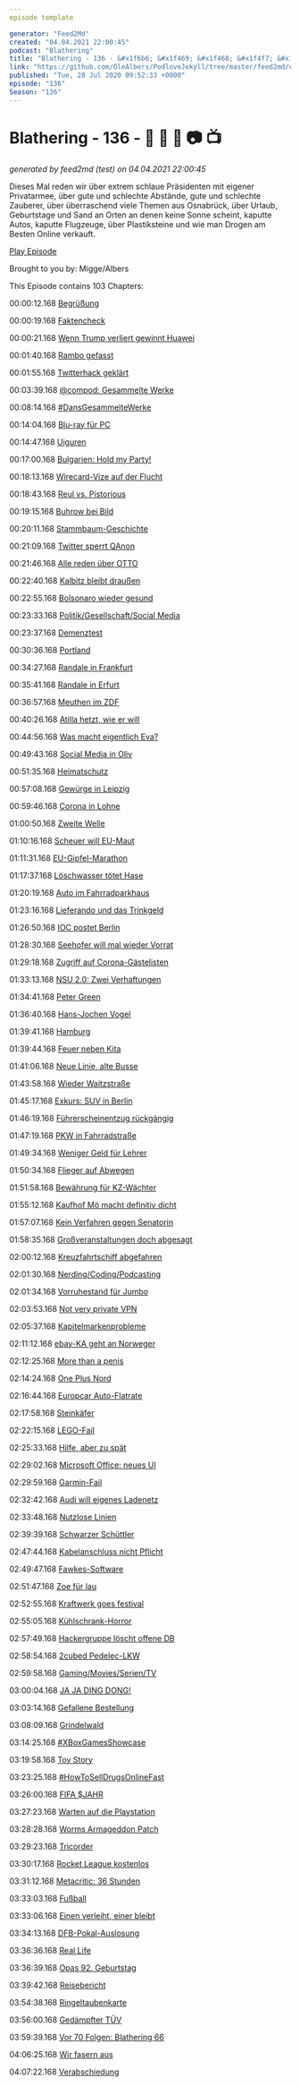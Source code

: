```yaml
---
episode template

generator: "Feed2Md"
created: "04.04.2021 22:00:45"
podcast: "Blathering"
title: "Blathering - 136 - &#x1f6b6; &#x1f469; &#x1f468; &#x1f4f7; &#x1f4fa;"
link: "https://github.com/OleAlbers/PodloveJekyll/tree/master/feed2md/example/export/seasons/5/2020/7/Blathering - 136 - _ _ _ _ _.md"
published: "Tue, 28 Jul 2020 09:52:33 +0000"
episode: "136"
Season: "136"
---
```


# Blathering - 136 - &#x1f6b6; &#x1f469; &#x1f468; &#x1f4f7; &#x1f4fa;
_generated by feed2md (test) on 04.04.2021 22:00:45_

Dieses Mal reden wir über extrem schlaue Präsidenten mit eigener Privatarmee, über gute und schlechte Abstände, gute und schlechte Zauberer, über überraschend viele Themen aus Osnabrück, über Urlaub, Geburtstage und Sand an Orten an denen keine Sonne scheint, kaputte Autos, kaputte Flugzeuge, über Plastiksteine und wie man Drogen am Besten Online verkauft.

[Play Episode](https://www.blathering.de/podlove/file/1292/s/feed/c/mp3/blathering_136.mp3)

Brought to you by: Migge/Albers

This Episode contains 103 Chapters:


00:00:12.168 [Begrüßung]()

00:00:19.168 [Faktencheck]()

00:00:21.168 [Wenn Trump verliert gewinnt Huawei](https://www.golem.de/news/ohne-trump-grossbritannien-koennte-huawei-ausschluss-zuruecknehmen-2007-149737.html)

00:01:40.168 [Rambo gefasst](http://www.tagesschau.de/eilmeldung/oppenau-festnahme-101.html)

00:01:55.168 [Twitterhack geklärt](https://krebsonsecurity.com/2020/07/whos-behind-wednesdays-epic-twitter-hack/)

00:03:39.168 [@compod: Gesammelte Werke](https://twitter.com/search?q=(from%3Acompod)%20(%40blathering_pod)%20until%3A2020-07-27%20since%3A2020-07-16&src=typed_query&f=live)

00:08:14.168 [#DansGesammelteWerke](https://twitter.com/search?q=(from%3Aevildanwallace)%20(%40blathering_pod)%20until%3A2020-07-27%20since%3A2020-07-16&src=typed_query&f=live)

00:14:04.168 [Blu-ray für PC](https://www.amazon.de/Bluray-Slim-Laufwerk-Intern/s?k=Bluray+Slim+Laufwerk+Intern)

00:14:47.168 [Uiguren](https://www.youtube.com/watch?v=17oCQakzIl8)

00:17:00.168 [Bulgarien: Hold my Party!](https://twitter.com/ARDKontraste/status/1284074506483531776)

00:18:13.168 [Wirecard-Vize auf der Flucht](https://www.spiegel.de/wirtschaft/unternehmen/wirecard-manager-jan-marsalek-offenbar-nach-weissrussland-gefluechtet-a-b3be712f-0c90-48a7-9a72-df7162a92613)

00:18:43.168 [Reul vs. Pistorious](https://www.ksta.de/politik/polizei-in-nrw-innenminister-reul-sieht-keinen-sinn-in-studie-zu--racial-profiling--37036836)

00:19:15.168 [Buhrow bei Bild](https://twitter.com/der_rosenkranz/status/1285161599649677312)

00:20:11.168 [Stammbaum-Geschichte](https://threadreaderapp.com/thread/1284816935826358274.html)

00:21:09.168 [Twitter sperrt QAnon](https://twitter.com/derStandardat/status/1285791524496834563)

00:21:46.168 [Alle reden über OTTO](https://www.tz.de/stars/otto-waalkes-streit-kultfilm-rassismus-debatte-positivbeispiel-zr-90011938.html)

00:22:40.168 [Kalbitz bleibt draußen](https://www.tagesschau.de/inland/afd-kalbitz-135.html)

00:22:55.168 [Bolsonaro wieder gesund](https://twitter.com/tagesschau/status/1287048931889774593)

00:23:33.168 [Politik/Gesellschaft/Social Media]()

00:23:37.168 [Demenztest](https://wochendaemmerung.de/amthor-wirecard-steuern-corona-trump-thats-amazing/)

00:30:36.168 [Portland](https://www.tagesschau.de/ausland/portland-115.html)

00:34:27.168 [Randale in Frankfurt](https://taz.de/Folgen-von-Krawall-in-Frankfurt-am-Main/!5701468/)

00:35:41.168 [Randale in Erfurt](https://twitter.com/Volksverpetzer/status/1286240493534433280)

00:36:57.168 [Meuthen im ZDF](https://www.ndr.de/fernsehen/sendungen/zapp/Sommerinterview-Meuthen-So-besser-nicht,sommerinterviewmeuthen100.html)

00:40:26.168 [Atilla hetzt, wie er will](https://www.welt.de/politik/deutschland/article211878675/Attila-Hildmann-droht-Volker-Beck-auf-Kundgebung-in-Berlin-mit-dem-Tod.html)

00:44:56.168 [Was macht eigentlich Eva?](https://www.tagesschau.de/inland/kanada-akademie-kolonie-101.html)

00:49:43.168 [Social Media in Oliv](https://daserste.ndr.de/panorama/aktuell/Bundeswehr-Bohnert-Schraege-Vorwuerfe-gegen-Panorama,bundeswehr2326.html)

00:51:35.168 [Heimatschutz](https://lauerundwehner.de/eu-gipfel-sogenannter-heimatschutz-stutthof-prozess/)

00:57:08.168 [Gewürge in Leipzig](https://www.rnd.de/panorama/kontrolleur-wurgt-fahrgast-waren-sprachprobleme-der-ausloser-TY6WBJ77ZZGSLMET7LEWURWV5I.html)

00:59:46.168 [Corona in Lohne](https://www.ndr.de/nachrichten/info/Trotz-Corona-schliesst-Schlachthof-Lohne-nicht,ndrinfo7350.html)

01:00:50.168 [Zweite Welle](https://www.tagesschau.de/inland/coronavirus-deutschland-219.html)

01:10:16.168 [Scheuer will EU-Maut](https://www.tagesschau.de/wirtschaft/scheuer-eu-pkw-maut-101.html)

01:11:31.168 [EU-Gipfel-Marathon](https://www.zdf.de/nachrichten/politik/eu-hilfsfonds-gipfel-5-lehren-100.html)

01:17:37.168 [Löschwasser tötet Hase](https://taz.de/Umweltkatastrophe-in-Osnabrueck/!5695420/)

01:20:19.168 [Auto im Fahrradparkhaus](https://twitter.com/Neusser/status/1287310208608407552)

01:23:16.168 [Lieferando und das Trinkgeld](https://www.bento.de/politik/lieferando-fahrer-warten-seit-wochen-auf-ihr-trinkgeld-oder-den-lohn-a-6df9b964-badd-4592-8cb6-8fbaa4f3fdb9)

01:26:50.168 [IOC postet Berlin](https://twitter.com/stammtischphilo/status/1286617833724674049)

01:28:30.168 [Seehofer will mal wieder Vorrat](https://www.tagesschau.de/inland/seehofer-vorratsdatenspeicherung-103.html)

01:29:18.168 [Zugriff auf Corona-Gästelisten](https://www.golem.de/news/bayern-polizei-greift-vermehrt-auf-corona-kontaktlisten-zu-2007-149725.html)

01:33:13.168 [NSU 2.0: Zwei Verhaftungen](https://taz.de/Rechte-Drohschreiben-vom-NSU-20/!5703975/)

01:34:41.168 [Peter Green](https://de.wikipedia.org/wiki/Peter_Green)

01:36:40.168 [Hans-Jochen Vogel](https://de.wikipedia.org/wiki/Hans-Jochen_Vogel)

01:39:41.168 [Hamburg]()

01:39:44.168 [Feuer neben Kita](https://www.ndr.de/nachrichten/hamburg/Rohbau-neben-Kita-in-Farmsen-Berne-ausgebrannt,brand7558.html)

01:41:06.168 [Neue Linie, alte Busse](https://www.ndr.de/nachrichten/hamburg/Neue-Omnibuslinie-zum-Hafenmuseum-im-Einsatz,buslinie110.html)

01:43:58.168 [Wieder Waitzstraße](https://twitter.com/stammtischphilo/status/1286640635668299776)

01:45:17.168 [Exkurs: SUV in Berlin](https://www.tagesspiegel.de/berlin/nach-unfall-am-bahnhof-zoo-in-berlin-keine-ermittlungen-wegen-totschlags-suv-fahrer-wieder-frei/26039178.html)

01:46:19.168 [Führerscheinentzug rückgängig](https://www.ndr.de/fernsehen/sendungen/hamburg_journal/Fehler-in-Bussgeldkatalog-Stadt-gibt-Fuehrerscheine-zurueck,hamj97822.html)

01:47:19.168 [PKW in Fahrradstraße](https://www.ndr.de/fernsehen/sendungen/hamburg_journal_1800/Autofahrer-faehrt-zwei-Radfahrer-um,hamj97918.html)

01:49:34.168 [Weniger Geld für Lehrer](https://www.ndr.de/fernsehen/sendungen/hamburg_journal_1800/Rabe-Weniger-Geld-fuer-Lehrer-bei-Quarantaene,hamj98004.html)

01:50:34.168 [Flieger auf Abwegen](https://www.fr.de/panorama/flughafen-hamburg-sperrung-unfall-kleinflugzeug-landebahn-cessna-feuerwehr-zr-90012684.html)

01:51:58.168 [Bewährung für KZ-Wächter](https://twitter.com/tazgezwitscher/status/1286279899372834817)

01:55:12.168 [Kaufhof Mö macht definitiv dicht](https://www.mopo.de/hamburg/raeumungsverkauf-in-hamburg-werden-karstadt-und-kaufhof-zum-schnaeppchenjaeger-paradies--37064142)

01:57:07.168 [Kein Verfahren gegen Senatorin](https://www.welt.de/regionales/hamburg/article212109911/Hamburg-Keine-Ermittlungen-gegen-Gruene-Justizsenatorin-Anna-Gallina.html)

01:58:35.168 [Großveranstaltungen doch abgesagt](https://hamburg1.de/nachrichten/45583/Grossveranstaltungen_nun_doch_gestrichen.html)

02:00:12.168 [Kreuzfahrtschiff abgefahren](https://hamburg1.de/nachrichten/45646/Nach_Corona_Pause.html)

02:01:30.168 [Nerding/Coding/Podcasting]()

02:01:34.168 [Vorruhestand für Jumbo](https://www.flightradar24.com/blog/british-airways-to-retire-its-entire-747-fleet-immediately/)

02:03:53.168 [Not very private VPN](https://www.theregister.com/2020/07/17/ufo_vpn_database/)

02:05:37.168 [Kapitelmarkenprobleme](https://twitter.com/tmigge/status/1284586314575347716)

02:11:12.168 [ebay-KA geht an Norweger](https://www.tagesschau.de/wirtschaft/ebay-kleinanzeigen-verkauft-101.html)

02:12:25.168 [More than a penis](http://whats-in-your-pants.de/)

02:14:24.168 [One Plus Nord](https://www.golem.de/news/smartphone-oneplus-nord-kommt-mit-sechs-kameras-2007-149720.html)

02:16:44.168 [Europcar Auto-Flatrate](https://www.golem.de/news/vermietung-europcar-startet-flatrate-fuer-autos-2007-149740.html)

02:17:58.168 [Steinkäfer](https://twitter.com/tmigge/status/1284780809413697536)

02:22:15.168 [LEGO-Fail](https://zusammengebaut.com/lego-technic-42113-bell-boeing-v-22-osprey-kommt-nicht-auf-den-markt-97902/)

02:25:33.168 [Hilfe, aber zu spät](http://www.office-loesung.de/ftopic252814_0_0_asc.php)

02:29:02.168 [Microsoft Office: neues UI](https://www.golem.de/news/benutzeroberflaeche-so-soll-das-neue-microsoft-office-aussehen-2007-149799.html)

02:29:59.168 [Garmin-Fail](https://www.heise.de/news/Ausfall-von-Garmin-Diensten-und-Support-Firma-wohl-Opfer-von-WastedLocker-4852627.html)

02:32:42.168 [Audi will eigenes Ladenetz](https://www.golem.de/news/elektroautos-audi-will-exklusives-schnelllade-netz-schaffen-2007-149730.html)

02:33:48.168 [Nutzlose Linien](https://twitter.com/stammtischphilo/status/1287327033425633280)

02:39:39.168 [Schwarzer Schüttler](https://twitter.com/tmigge/status/1287437355511615488)

02:47:44.168 [Kabelanschluss nicht Pflicht](https://www.golem.de/news/wettbewerbszentrale-mieter-sollen-kabel-tv-anschluesse-kuendigen-koennen-2007-149765.html)

02:49:47.168 [Fawkes-Software](https://www.golem.de/news/software-fawkes-soll-vor-gesichtserkennung-schuetzen-2007-149834.html)

02:51:47.168 [Zoe für lau](https://www.golem.de/news/appy-ein-dorf-steigt-auf-elektroautos-um-2007-149850.html)

02:52:55.168 [Kraftwerk goes festival](https://www.theguardian.com/music/2020/jul/27/iconic-festival-sets-kraftwerk-tribal-gathering-1997)

02:55:05.168 [Kühlschrank-Horror](https://twitter.com/stammtischphilo/status/1287736473861660720)

02:57:49.168 [Hackergruppe löscht offene DB](https://www.golem.de/news/datenbanken-geloescht-zurueck-bleibt-nur-ein-miau-2007-149863.html)

02:58:54.168 [2cubed Pedelec-LKW](https://www.golem.de/news/2cubed-lieferwagen-mit-pedelec-antrieb-soll-verkehrschaos-mildern-2007-149881.html)

02:59:58.168 [Gaming/Movies/Serien/TV]()

03:00:04.168 [JA JA DING DONG!](https://escschnack.de/elfen-helfen/?t=44%3A06)

03:03:14.168 [Gefallene Bestellung](https://de.wikipedia.org/wiki/Star_Wars_Jedi:_Fallen_Order)

03:08:09.168 [Grindelwald](https://de.wikipedia.org/wiki/Phantastische_Tierwesen:_Grindelwalds_Verbrechen)

03:14:25.168 [#XBoxGamesShowcase](https://twitter.com/stammtischphilo/status/1286345547591417858)

03:19:58.168 [Toy Story](https://de.wikipedia.org/wiki/Toy_Story)

03:23:25.168 [#HowToSellDrugsOnlineFast](https://twitter.com/stammtischphilo/status/1286319835396399105)

03:26:00.168 [FIFA $JAHR](https://twitter.com/stammtischphilo/status/1286436688038944769)

03:27:23.168 [Warten auf die Playstation](https://www.golem.de/news/spielebranche-sony-berichtet-ueber-erste-warteschlangen-fuer-playstation-5-2007-149746.html)

03:28:28.168 [Worms Armageddon Patch](https://www.golem.de/news/team-17-worms-armageddon-erhaelt-patch-nach-20-jahren-2007-149743.html)

03:29:23.168 [Tricorder](https://www.golem.de/news/raumschiff-enterprise-funktionierende-replik-des-star-trek-tricorders-kommt-2021-2007-149783.html)

03:30:17.168 [Rocket League kostenlos](https://www.golem.de/news/epic-games-rocket-league-faehrt-in-richtung-fortnite-2007-149807.html)

03:31:12.168 [Metacritic: 36 Stunden](https://www.golem.de/news/review-bombing-metacritic-laesst-zornige-spieler-36-stunden-warten-2007-149776.html)

03:33:03.168 [Fußball]()

03:33:06.168 [Einen verleiht, einer bleibt](https://www.fcstpauli.com/news/florian-carstens-wechselt-auf-leihbasis-zu-wehen-wiesbaden/)

03:34:13.168 [DFB-Pokal-Auslosung](https://www.kicker.de/780463/artikel)

03:36:36.168 [Real Life]()

03:36:39.168 [Opas 92. Geburtstag](https://twitter.com/stammtischphilo/status/1284587416540635143)

03:39:42.168 [Reisebericht](https://photos.app.goo.gl/6GCWthGbReFn3N8UA)

03:54:38.168 [Ringeltaubenkarte](https://www.ringeltaube.de/service/kundenkarten/)

03:56:00.168 [Gedämpfter TÜV](https://twitter.com/stammtischphilo/status/1285545947955699712)

03:59:39.168 [Vor 70 Folgen: Blathering 66](https://www.blathering.de/2019/01/blathering-066-mister-trump-tear-down-this-wall/)

04:06:25.168 [Wir fasern aus]()

04:07:22.168 [Verabschiedung]()


